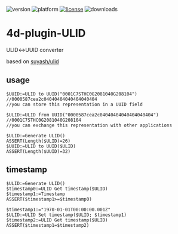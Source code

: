 ![version](https://img.shields.io/badge/version-20%2B-E23089)
![platform](https://img.shields.io/static/v1?label=platform&message=mac-intel%20|%20mac-arm%20|%20win-64&color=blue)
[![license](https://img.shields.io/github/license/miyako/4d-plugin-ULID)](LICENSE)
![downloads](https://img.shields.io/github/downloads/miyako/4d-plugin-ULID/total)

# 4d-plugin-ULID
ULID↔UUID converter 

based on [suyash/ulid](https://github.com/suyash/ulid)

## usage

```4d
$UUID:=ULID to UUID("0001C7STHC0G2081040G208104")
//0000587cea2c04040404040404040404
//you can store this representation in a UUID field

$ULID:=ULID from UUID("0000587cea2c04040404040404040404")
//0001C7STHC0G2081040G208104
//you can exchange this representation with other applications

$ULID:=Generate ULID()
ASSERT(Length($ULID)=26)
$UUID:=ULID to UUID($ULID)
ASSERT(Length($UUID)=32)
```

## timestamp

```4d
$ULID:=Generate ULID()
$timestamp0:=ULID Get timestamp($ULID)
$timestamp1:=Timestamp
ASSERT($timestamp1>=$timestamp0)

$timestamp1:="1970-01-01T00:00:00.001Z"
$ULID:=ULID Set timestamp($ULID; $timestamp1)
$timestamp2:=ULID Get timestamp($ULID)
ASSERT($timestamp1=$timestamp2)
```
